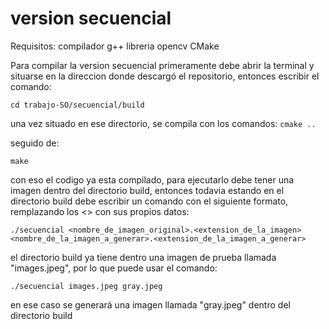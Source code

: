 # version secuencial

Requisitos:
compilador g++
libreria opencv
CMake

Para compilar la version secuencial primeramente debe abrir la terminal y situarse en la direccion donde descargó el repositorio, entonces escribir el comando:

```cd trabajo-SO/secuencial/build```

una vez situado en ese directorio, se compila con los comandos:
```cmake ..```

seguido de:

```make```

con eso el codigo ya esta compilado, para ejecutarlo debe tener una imagen dentro del directorio build, entonces todavia estando en el directorio build debe escribir un comando con el siguiente formato, remplazando los <> con sus propios datos:

```./secuencial <nombre_de_imagen_original>.<extension_de_la_imagen> <nombre_de_la_imagen_a_generar>.<extension_de_la_imagen_a_generar>```

el directorio build ya tiene dentro una imagen de prueba llamada "images.jpeg", por lo que puede usar el comando:

```./secuencial images.jpeg gray.jpeg```

en ese caso se generará una imagen llamada "gray.jpeg" dentro del directorio build
